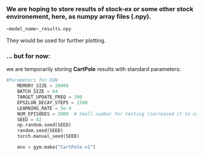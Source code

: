 ### We are hoping to store results of **stock-ex** or some other stock environement, here, as numpy array files (.npy).

```bash
<model_name>_results.npy
```

They would be used for further plotting.

### ... but for now:

we are temporarily storing **CartPole** results with standard parameters:

```python
#Parameters for DQN
    MEMORY_SIZE = 20000
    BATCH_SIZE = 64
    TARGET_UPDATE_FREQ = 100
    EPSILON_DECAY_STEPS = 1500
    LEARNING_RATE = 5e-4
    NUM_EPISODES = 2000  # Small number for testing (increased it to compare with PER - will)
    SEED = 42
    np.random.seed(SEED)
    random.seed(SEED)
    torch.manual_seed(SEED)

    env = gym.make("CartPole-v1")
```
